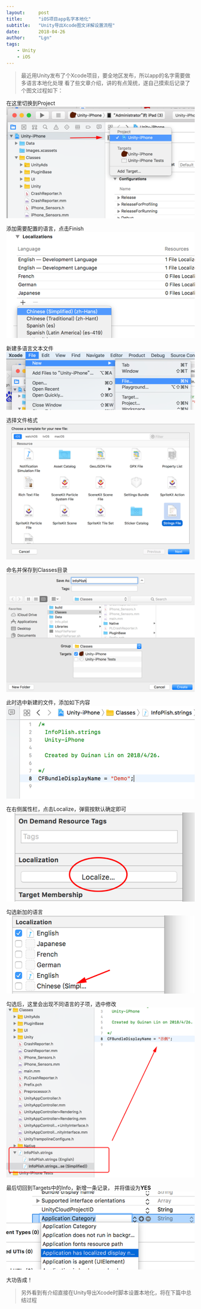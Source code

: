 ```yaml
---
layout:     post
title:      "iOS项目app名字本地化"
subtitle:   "Unity导出Xcode图文详解设置流程"
date:       2018-04-26
author:     "Lgn"
tags:
    - Unity
    - iOS
---
```


>最近用Unity发布了个Xcode项目，要全地区发布，所以app的名字需要做多语言本地化处理
>看了些文章介绍，讲的有点笼统，遂自己摸索后记录了个图文过程如下：

在这里切换到Project
![img](/img/in-post/localizing-1.png)

添加需要配置的语言，点击Finish
![img](/img/in-post/localizing-2.png)

新建多语言文本文件
![img](/img/in-post/localizing-3.png)

选择文件格式
![img](/img/in-post/localizing-4.png)

命名并保存到Classes目录
![img](/img/in-post/localizing-5.png)

此时选中新建的文件，添加如下内容
![img](/img/in-post/localizing-6.png)

在右侧属性栏，点击Localize，弹窗按默认确定即可
![img](/img/in-post/localizing-7.png)

勾选新加的语言
![img](/img/in-post/localizing-8.png)

勾选后，这里会出现不同语言的子项，选中修改
![img](/img/in-post/localizing-9.png)

最后切回到Targets中的Info，新增一条记录， 并将值设为**YES**
![img](/img/in-post/localizing-10.png)

大功告成！

>另外看到有介绍直接在Unity导出Xcode时脚本设置本地化，将在下篇中总结过程